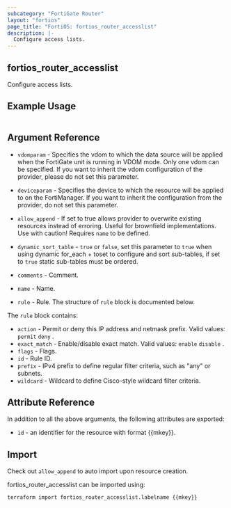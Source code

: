 ```yaml
---
subcategory: "FortiGate Router"
layout: "fortios"
page_title: "FortiOS: fortios_router_accesslist"
description: |-
  Configure access lists.
---
```


## fortios_router_accesslist
Configure access lists.

## Example Usage

```hcl

```

## Argument Reference
* `vdomparam` - Specifies the vdom to which the data source will be applied when the FortiGate unit is running in VDOM mode. Only one vdom can be specified. If you want to inherit the vdom configuration of the provider, please do not set this parameter.
* `deviceparam` - Specifies the device to which the resource will be applied to on the FortiManager. If you want to inherit the configuration from the provider, do not set this parameter.
* `allow_append` - If set to true allows provider to overwrite existing resources instead of erroring. Useful for brownfield implementations. Use with caution! Requires `name` to be defined.
* `dynamic_sort_table` - `true` or `false`, set this parameter to `true` when using dynamic for_each + toset to configure and sort sub-tables, if set to `true` static sub-tables must be ordered.

* `comments` - Comment.
* `name` - Name.
* `rule` - Rule. The structure of `rule` block is documented below.

The `rule` block contains:

* `action` - Permit or deny this IP address and netmask prefix. Valid values: `permit` `deny` .
* `exact_match` - Enable/disable exact match. Valid values: `enable` `disable` .
* `flags` - Flags.
* `id` - Rule ID.
* `prefix` - IPv4 prefix to define regular filter criteria, such as "any" or subnets.
* `wildcard` - Wildcard to define Cisco-style wildcard filter criteria.

## Attribute Reference

In addition to all the above arguments, the following attributes are exported:
* `id` - an identifier for the resource with format {{mkey}}.

## Import

Check out `allow_append` to auto import upon resource creation.

fortios_router_accesslist can be imported using:
```sh
terraform import fortios_router_accesslist.labelname {{mkey}}
```
